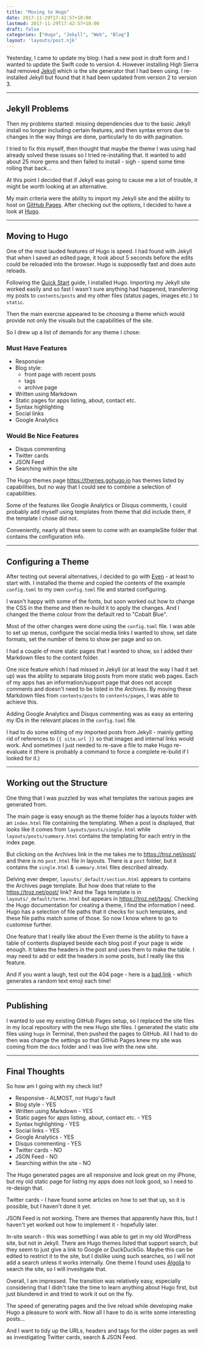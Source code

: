 ```yaml
---
title: "Moving to Hugo"
date: 2017-11-29T17:42:57+10:00
lastmod: 2017-11-29T17:42:57+10:00
draft: false
categories: ["Hugo", "Jekyll", "Web", "Blog"]
layout: 'layouts/post.njk'
---
```


Yesterday, I came to update my blog: I had a new post in draft form and I wanted
to update the Swift code to version 4. However installing High Sierra had
removed [Jekyll][1] which is the site generator that I had been using. I
re-installed Jekyll but found that it had been updated from version 2 to version
3.

<!--more-->

---

## Jekyll Problems

Then my problems started: missing dependencies due to the basic Jekyll install
no longer including certain features, and then syntax errors due to changes in
the way things are done, particularly to do with pagination.

I tried to fix this myself, then thought that maybe the theme I was using had
already solved these issues so I tried re-installing that. It wanted to add
about 25 more gems and then failed to install - sigh - spend some time rolling
that back...

At this point I decided that if Jekyll was going to cause me a lot of trouble,
it might be worth looking at an alternative.

My main criteria were the ability to import my Jekyll site and the ability to
host on [GitHub Pages][2]. After checking out the options, I decided to have a
look at [Hugo][3].

---

## Moving to Hugo

One of the most lauded features of Hugo is speed. I had found with Jekyll that
when I saved an edited page, it took about 5 seconds before the edits could be
reloaded into the browser. Hugo is supposedly fast and does auto reloads.

Following the [Quick Start][4] guide, I installed Hugo. Importing my Jekyll site
worked easily and so fast I wasn't sure anything had happened, transferring my
posts to `contents/posts` and my other files (status pages, images etc.) to
`static`.

Then the main exercise appeared to be choosing a theme which would provide not
only the visuals but the capabilities of the site.

So I drew up a list of demands for any theme I chose:

### Must Have Features

* Responsive
* Blog style:
  * front page with recent posts
  * tags
  * archive page
* Written using Markdown
* Static pages for apps listing, about, contact etc.
* Syntax highlighting
* Social links
* Google Analytics

### Would Be Nice Features

* Disqus commenting
* Twitter cards
* JSON Feed
* Searching within the site

The Hugo themes page https://themes.gohugo.io has themes listed by capabilities,
but no way that I could see to combine a selection of capabilities.

Some of the features like Google Analytics or Disqus comments, I could probably
add myself using templates from theme that did include them, if the template I
chose did not.

Conveniently, nearly all these seem to come with an exampleSite folder that
contains the configuration info.

---

## Configuring a Theme

After testing out several alternatives, I decided to go with [Even][5] - at
least to start with. I installed the theme and copied the contents of the
example `config.toml` to my own `config.toml` file and started configuring.

I wasn't happy with some of the fonts, but soon worked out how to change the CSS
in the theme and then re-build it to apply the changes. And I changed the theme
colour from the default red to "Cobalt Blue".

Most of the other changes were done using the `config.toml` file. I was able to
set up menus, configure the social media links I wanted to show, set date
formats, set the number of items to show per page and so on.

I had a couple of more static pages that I wanted to show, so I added their
Markdown files to the content folder.

One nice feature which I had missed in Jekyll (or at least the way I had it set
up) was the ability to separate blog posts from more static web pages. Each of
my apps has an information/support page that does not accept comments and
doesn't need to be listed in the Archives. By moving these Markdown files from
`contents/posts` to `contents/pages`, I was able to achieve this.

Adding Google Analytics and Disqus commenting was as easy as entering my IDs in
the relevant places in the `config.toml` file.

I had to do some editing of my imported posts from Jekyll - mainly getting rid
of references to `{{ site.url }}` so that images and internal links would work.
And sometimes I just needed to re-save a file to make Hugo re-evaluate it (there
is probably a command to force a complete re-build if I looked for it.)

---

## Working out the Structure

One thing that I was puzzled by was what templates the various pages are
generated from.

The main page is easy enough as the theme folder has a layouts folder with an
`index.html` file containing the templating. When a post is displayed, that
looks like it comes from `layouts/posts/single.html` while
`layouts/posts/summary.html` contains the templating for each entry in the index
page.

But clicking on the Archives link in the me takes me to https://troz.net/post/
and there is no `post.html` file in layouts. There is a `post` folder, but it
contains the `single.html` & `summary.html` files described already.

Delving ever deeper, `layouts/_default/section.html` appears to contains the
Archives page template. But how does that relate to the https://troz.net/post/
link? And the Tags template is in `layouts/_default/terms.html` but appears in
https://troz.net/tags/. Checking the Hugo documentation for creating a theme, I
find the information I need. Hugo has a selection of file paths that it checks
for such templates, and these file paths match some of those. So now I know
where to go to customise further.

One feature that I really like about the Even theme is the ability to have a
table of contents displayed beside each blog post if your page is wide enough.
It takes the headers in the post and uses them to make the table. I may need to
add or edit the headers in some posts, but I really like this feature.

And if you want a laugh, test out the 404 page - here is a [bad link][7] - which
generates a random text emoji each time!

---

## Publishing

I wanted to use my existing GitHub Pages setup, so I replaced the site files in
my local repository with the new Hugo site files. I generated the static site
files using `hugo` in Terminal, then pushed the pages to GitHub. All I had to do
then was change the settings so that GitHub Pages knew my site was coming from
the `docs` folder and I was live with the new site.

---

## Final Thoughts

So how am I going with my check list?

* Responsive - ALMOST, not Hugo's fault
* Blog style - YES
* Written using Markdown - YES
* Static pages for apps listing, about, contact etc. - YES
* Syntax highlighting - YES
* Social links - YES
* Google Analytics - YES
* Disqus commenting - YES
* Twitter cards - NO
* JSON Feed - NO
* Searching within the site - NO

The Hugo generated pages are all responsive and look great on my iPhone, but my
old static page for listing my apps does not look good, so I need to re-design
that.

Twitter cards - I have found some articles on how to set that up, so it is
possible, but I haven't done it yet.

JSON Feed is not working. There are themes that apparently have this, but I
haven't yet worked out how to implement it - hopefully later.

In-site search - this was something I was able to get in my old WordPress site,
but not in Jekyll. There are Hugo themes listed that support search, but they
seem to just give a link to Google or DuckDuckGo. Maybe this can be edited to
restrict it to the site, but I dislike using such searches, so I will not add a
search unless it works internally. One theme I found uses [Algolia][6] to search
the site, so I will investigate that.

Overall, I am impressed. The transition was relatively easy, especially
considering that I didn't take the time to learn anything about Hugo first, but
just blundered in and tried to work it out on the fly.

The speed of generating pages and the live reload while developing make Hugo a
pleasure to work with. Now all I have to do is write some interesting posts...

And I want to tidy up the URLs, headers and tags for the older pages as well as
investigating Twitter cards, search & JSON Feed.

[1]: https://jekyllrb.com "Jekyll"
[2]: https://pages.github.com/ "GitHub Pages"
[3]: https://gohugo.io "Hugo"
[4]: https://gohugo.io/getting-started/quick-start/ "Hugo Quick Start"
[5]: https://github.com/olOwOlo/hugo-theme-even "Even"
[6]: https://www.algolia.com "Algolia"
[7]: https://troz.net/bad-link/ "404"
